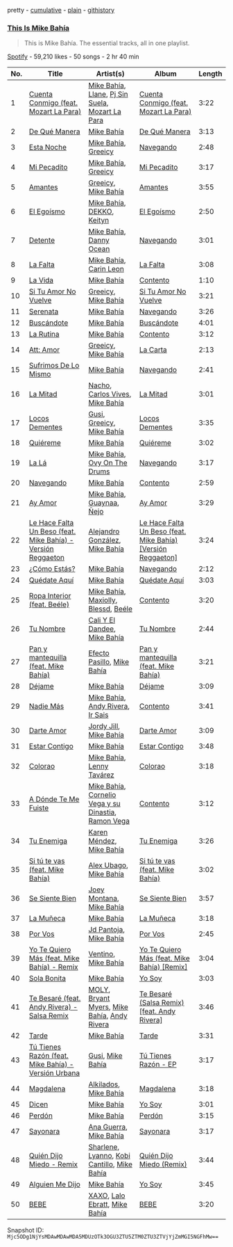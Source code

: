 pretty - [cumulative](/playlists/cumulative/37i9dQZF1DZ06evO0M2nrG.md) - [plain](/playlists/plain/37i9dQZF1DZ06evO0M2nrG) - [githistory](https://github.githistory.xyz/mackorone/spotify-playlist-archive/blob/main/playlists/plain/37i9dQZF1DZ06evO0M2nrG)

### [This Is Mike Bahía](https://open.spotify.com/playlist/37i9dQZF1DZ06evO0M2nrG)

> This is Mike Bahía\. The essential tracks, all in one playlist.

[Spotify](https://open.spotify.com/user/spotify) - 59,210 likes - 50 songs - 2 hr 40 min

| No. | Title | Artist(s) | Album | Length |
|---|---|---|---|---|
| 1 | [Cuenta Conmigo \(feat\. Mozart La Para\)](https://open.spotify.com/track/3KvK89jd2onVdthF4hZNN4) | [Mike Bahía](https://open.spotify.com/artist/1phfTBIocBW3UwqcYjaEN6), [Llane](https://open.spotify.com/artist/7A02nc5WKMBLqSKXxGZ4o8), [Pj Sin Suela](https://open.spotify.com/artist/0AdjzZxHJ4MfbImx2rD0Df), [Mozart La Para](https://open.spotify.com/artist/0odliLZMTk45CEVzF3Zocl) | [Cuenta Conmigo \(feat\. Mozart La Para\)](https://open.spotify.com/album/3kjw0eHhKKug5FEtGjW3BO) | 3:22 |
| 2 | [De Qué Manera](https://open.spotify.com/track/3HMlb6Dh9OGr3CjV6IwjEP) | [Mike Bahía](https://open.spotify.com/artist/1phfTBIocBW3UwqcYjaEN6) | [De Qué Manera](https://open.spotify.com/album/6XBq5DhffYApT0TGZAQ9cH) | 3:13 |
| 3 | [Esta Noche](https://open.spotify.com/track/4vhkI8x68EaGQR3Kn7Pwhc) | [Mike Bahía](https://open.spotify.com/artist/1phfTBIocBW3UwqcYjaEN6), [Greeicy](https://open.spotify.com/artist/5dbaLmK5SHLLg8Z4CcTJpX) | [Navegando](https://open.spotify.com/album/3UbZvsLswQE2L5mBiGlzO0) | 2:48 |
| 4 | [Mi Pecadito](https://open.spotify.com/track/5yrbKnKL9mKC61StX948w1) | [Mike Bahía](https://open.spotify.com/artist/1phfTBIocBW3UwqcYjaEN6), [Greeicy](https://open.spotify.com/artist/5dbaLmK5SHLLg8Z4CcTJpX) | [Mi Pecadito](https://open.spotify.com/album/2YsZcOI0c1Eyo0JlDAGwXD) | 3:17 |
| 5 | [Amantes](https://open.spotify.com/track/3IyPnNX142pvWx6D5CiimD) | [Greeicy](https://open.spotify.com/artist/5dbaLmK5SHLLg8Z4CcTJpX), [Mike Bahía](https://open.spotify.com/artist/1phfTBIocBW3UwqcYjaEN6) | [Amantes](https://open.spotify.com/album/4tkqeWRaQHPzPRQFX8o9Vi) | 3:55 |
| 6 | [El Egoísmo](https://open.spotify.com/track/39C3ENLwwHM7u8HeeZ49n3) | [Mike Bahía](https://open.spotify.com/artist/1phfTBIocBW3UwqcYjaEN6), [DEKKO](https://open.spotify.com/artist/6ZvYYrrfpb1Z7kICDyxWQE), [Keityn](https://open.spotify.com/artist/70gmCJBwFhY24cRxl4FqUu) | [El Egoísmo](https://open.spotify.com/album/5DgcteHRIdhtDDy6ZJJobx) | 2:50 |
| 7 | [Detente](https://open.spotify.com/track/0x1k6gSTSxaLxe0F2IThaX) | [Mike Bahía](https://open.spotify.com/artist/1phfTBIocBW3UwqcYjaEN6), [Danny Ocean](https://open.spotify.com/artist/5H1nN1SzW0qNeUEZvuXjAj) | [Navegando](https://open.spotify.com/album/3UbZvsLswQE2L5mBiGlzO0) | 3:01 |
| 8 | [La Falta](https://open.spotify.com/track/7Ex9Z4MqgbHNiwQJHnXj0R) | [Mike Bahía](https://open.spotify.com/artist/1phfTBIocBW3UwqcYjaEN6), [Carin Leon](https://open.spotify.com/artist/66ihevNkSYNzRAl44dx6jJ) | [La Falta](https://open.spotify.com/album/6ZEqDHzgAxGE7ZHOk75ZuX) | 3:08 |
| 9 | [La Vida](https://open.spotify.com/track/3Prf5JAbQgvxHclJaluYbv) | [Mike Bahía](https://open.spotify.com/artist/1phfTBIocBW3UwqcYjaEN6) | [Contento](https://open.spotify.com/album/1bopo1g0hnpGoYAhgKLMO9) | 1:10 |
| 10 | [Si Tu Amor No Vuelve](https://open.spotify.com/track/1Q2uBll5mMW8BY4T9XSrCo) | [Greeicy](https://open.spotify.com/artist/5dbaLmK5SHLLg8Z4CcTJpX), [Mike Bahía](https://open.spotify.com/artist/1phfTBIocBW3UwqcYjaEN6) | [Si Tu Amor No Vuelve](https://open.spotify.com/album/4yPrBID40hUMocphha5lr7) | 3:21 |
| 11 | [Serenata](https://open.spotify.com/track/11ufNpNUBDwTGlU8sdWZaP) | [Mike Bahía](https://open.spotify.com/artist/1phfTBIocBW3UwqcYjaEN6) | [Navegando](https://open.spotify.com/album/3UbZvsLswQE2L5mBiGlzO0) | 3:26 |
| 12 | [Buscándote](https://open.spotify.com/track/7kBpyZF5JCO66IfLzdAQ2F) | [Mike Bahía](https://open.spotify.com/artist/1phfTBIocBW3UwqcYjaEN6) | [Buscándote](https://open.spotify.com/album/054j0gRWCjdL4Oj85NjEIz) | 4:01 |
| 13 | [La Rutina](https://open.spotify.com/track/4b1bx2WDzy9UHu500DnEx9) | [Mike Bahía](https://open.spotify.com/artist/1phfTBIocBW3UwqcYjaEN6) | [Contento](https://open.spotify.com/album/1bopo1g0hnpGoYAhgKLMO9) | 3:12 |
| 14 | [Att: Amor](https://open.spotify.com/track/1TpCPPgqc6FOVzLZefm6e3) | [Greeicy](https://open.spotify.com/artist/5dbaLmK5SHLLg8Z4CcTJpX), [Mike Bahía](https://open.spotify.com/artist/1phfTBIocBW3UwqcYjaEN6) | [La Carta](https://open.spotify.com/album/1RWGsSW1RxScfvYp5ZR3Jl) | 2:13 |
| 15 | [Sufrimos De Lo Mismo](https://open.spotify.com/track/4MfgiylBOsMHirFwqSJssN) | [Mike Bahía](https://open.spotify.com/artist/1phfTBIocBW3UwqcYjaEN6) | [Navegando](https://open.spotify.com/album/3UbZvsLswQE2L5mBiGlzO0) | 2:41 |
| 16 | [La Mitad](https://open.spotify.com/track/0129zNnaJ2w1eXqKxjMRI4) | [Nacho](https://open.spotify.com/artist/2ayNSoKPCRAfjp6hQ76hRu), [Carlos Vives](https://open.spotify.com/artist/4vhNDa5ycK0ST968ek7kRr), [Mike Bahía](https://open.spotify.com/artist/1phfTBIocBW3UwqcYjaEN6) | [La Mitad](https://open.spotify.com/album/58yoUfo0t6EqVrJCPGdKSe) | 3:01 |
| 17 | [Locos Dementes](https://open.spotify.com/track/1avccdZyIOpCisznKwu47H) | [Gusi](https://open.spotify.com/artist/7GMRarEViKQmiTUMFZtrfe), [Greeicy](https://open.spotify.com/artist/5dbaLmK5SHLLg8Z4CcTJpX), [Mike Bahía](https://open.spotify.com/artist/1phfTBIocBW3UwqcYjaEN6) | [Locos Dementes](https://open.spotify.com/album/49nZLyZDBKph8WzxuLGkF8) | 3:35 |
| 18 | [Quiéreme](https://open.spotify.com/track/5N99e6LuN2tknGikNAwl8n) | [Mike Bahía](https://open.spotify.com/artist/1phfTBIocBW3UwqcYjaEN6) | [Quiéreme](https://open.spotify.com/album/680aKPMc7XA59sKyJ8mTCv) | 3:02 |
| 19 | [La Lá](https://open.spotify.com/track/1MYMEtHi6fmmGiDFLrBiY3) | [Mike Bahía](https://open.spotify.com/artist/1phfTBIocBW3UwqcYjaEN6), [Ovy On The Drums](https://open.spotify.com/artist/3m5qlPf2OkihLz3dRYnkPA) | [Navegando](https://open.spotify.com/album/3UbZvsLswQE2L5mBiGlzO0) | 3:17 |
| 20 | [Navegando](https://open.spotify.com/track/7n0vJaSOM87pMqIIQWxoIh) | [Mike Bahía](https://open.spotify.com/artist/1phfTBIocBW3UwqcYjaEN6) | [Contento](https://open.spotify.com/album/1bopo1g0hnpGoYAhgKLMO9) | 2:59 |
| 21 | [Ay Amor](https://open.spotify.com/track/2DIhapIzZgaCojayfVUNc7) | [Mike Bahía](https://open.spotify.com/artist/1phfTBIocBW3UwqcYjaEN6), [Guaynaa](https://open.spotify.com/artist/0BqURncJM5B1BBu7UM51eq), [Ñejo](https://open.spotify.com/artist/2OHKEe204spO7G7NcbeO2o) | [Ay Amor](https://open.spotify.com/album/0FmAqrlA3BYvuFvLuH7ron) | 3:29 |
| 22 | [Le Hace Falta Un Beso \(feat\. Mike Bahía\) \- Versión Reggaeton](https://open.spotify.com/track/2jec7cCgz0dWzLwJd9jWh2) | [Alejandro González](https://open.spotify.com/artist/2SzdXGFgRUgygnqrqmsW9W), [Mike Bahía](https://open.spotify.com/artist/1phfTBIocBW3UwqcYjaEN6) | [Le Hace Falta Un Beso \(feat\. Mike Bahía\) \[Versión Reggaeton\]](https://open.spotify.com/album/5jdcm1AstweMXm4HoTuVl8) | 3:24 |
| 23 | [¿Cómo Estás?](https://open.spotify.com/track/39UW0ALFyTXCNpCNxBUdNP) | [Mike Bahía](https://open.spotify.com/artist/1phfTBIocBW3UwqcYjaEN6) | [Navegando](https://open.spotify.com/album/3UbZvsLswQE2L5mBiGlzO0) | 2:12 |
| 24 | [Quédate Aquí](https://open.spotify.com/track/40BHOcBhBU6InTXea4VRAK) | [Mike Bahía](https://open.spotify.com/artist/1phfTBIocBW3UwqcYjaEN6) | [Quédate Aquí](https://open.spotify.com/album/49FMV0pdlfmElBcTeGg8UX) | 3:03 |
| 25 | [Ropa Interior \(feat\. Beéle\)](https://open.spotify.com/track/0fuNqrwsaOVrhowxsAKvc8) | [Mike Bahía](https://open.spotify.com/artist/1phfTBIocBW3UwqcYjaEN6), [Maxiolly](https://open.spotify.com/artist/6BYNqaolBRE6cHA707Sl0a), [Blessd](https://open.spotify.com/artist/1TA5sGRlKUJXBN4ZyJuDIX), [Beéle](https://open.spotify.com/artist/7a0XAaPaK2aDSqa8p3QnC7) | [Contento](https://open.spotify.com/album/1bopo1g0hnpGoYAhgKLMO9) | 3:20 |
| 26 | [Tu Nombre](https://open.spotify.com/track/7HvuLU19kk8CyeC6l0WOlq) | [Cali Y El Dandee](https://open.spotify.com/artist/5DUlefCLzVRzNWaNURTFpK), [Mike Bahía](https://open.spotify.com/artist/1phfTBIocBW3UwqcYjaEN6) | [Tu Nombre](https://open.spotify.com/album/5wAhhAcKifWHboMzI9TjmC) | 2:44 |
| 27 | [Pan y mantequilla \(feat\. Mike Bahía\)](https://open.spotify.com/track/19lKEvyLuIQzHlsXVXJSK3) | [Efecto Pasillo](https://open.spotify.com/artist/6CSa1r92LtHHdLG6kRabU3), [Mike Bahía](https://open.spotify.com/artist/1phfTBIocBW3UwqcYjaEN6) | [Pan y mantequilla \(feat\. Mike Bahía\)](https://open.spotify.com/album/55TklthdUXnsj5YtXKV1Od) | 3:21 |
| 28 | [Déjame](https://open.spotify.com/track/7MhVLCLbMMKKg3gJCxsGey) | [Mike Bahía](https://open.spotify.com/artist/1phfTBIocBW3UwqcYjaEN6) | [Déjame](https://open.spotify.com/album/0wsNEg43tjHfK862JUUeXF) | 3:09 |
| 29 | [Nadie Más](https://open.spotify.com/track/1mFlI30aPMUoHOquItn3ku) | [Mike Bahía](https://open.spotify.com/artist/1phfTBIocBW3UwqcYjaEN6), [Andy Rivera](https://open.spotify.com/artist/7hIqJfRYGBWWT1Qxu6Cpd2), [Ir Sais](https://open.spotify.com/artist/4NEThNYJ3WyNcJWcmpjq88) | [Contento](https://open.spotify.com/album/1bopo1g0hnpGoYAhgKLMO9) | 3:41 |
| 30 | [Darte Amor](https://open.spotify.com/track/5sYE0C4VPBmEB1SYGAswh7) | [Jordy Jill](https://open.spotify.com/artist/10IxurTiAiRppIUcayF5iV), [Mike Bahía](https://open.spotify.com/artist/1phfTBIocBW3UwqcYjaEN6) | [Darte Amor](https://open.spotify.com/album/7H167tMzZ3uBzn5ZAweO7W) | 3:09 |
| 31 | [Estar Contigo](https://open.spotify.com/track/07ij59WCKQFlWRV8ACFJEp) | [Mike Bahía](https://open.spotify.com/artist/1phfTBIocBW3UwqcYjaEN6) | [Estar Contigo](https://open.spotify.com/album/0INkvjucGFvMmbYrNU3qGu) | 3:48 |
| 32 | [Colorao](https://open.spotify.com/track/6Jufm9ebf323m7IqC32UEN) | [Mike Bahía](https://open.spotify.com/artist/1phfTBIocBW3UwqcYjaEN6), [Lenny Tavárez](https://open.spotify.com/artist/1pQWsZQehhS4wavwh7Fnxd) | [Colorao](https://open.spotify.com/album/6e6Hm48gs1vaQvsKPH9PTZ) | 3:18 |
| 33 | [A Dónde Te Me Fuiste](https://open.spotify.com/track/0eElJzEQiuwRGsSJMsCupi) | [Mike Bahía](https://open.spotify.com/artist/1phfTBIocBW3UwqcYjaEN6), [Cornelio Vega y su Dinastia](https://open.spotify.com/artist/3xNhaqwvNIAP57dWgMTP1d), [Ramon Vega](https://open.spotify.com/artist/4Yjh4PZFED9Z5OJmqRPOOP) | [Contento](https://open.spotify.com/album/1bopo1g0hnpGoYAhgKLMO9) | 3:12 |
| 34 | [Tu Enemiga](https://open.spotify.com/track/3NxJKoYi9WMBuZdk4UdJuK) | [Karen Méndez](https://open.spotify.com/artist/0txXDZCdXBzha20sgN1GRk), [Mike Bahía](https://open.spotify.com/artist/1phfTBIocBW3UwqcYjaEN6) | [Tu Enemiga](https://open.spotify.com/album/0uAiQ6Ul6cmEZp0py1AQpD) | 3:26 |
| 35 | [Si tú te vas \(feat\. Mike Bahía\)](https://open.spotify.com/track/3CpQ9L1ReRdPXIhxB5TDWt) | [Alex Ubago](https://open.spotify.com/artist/2tY2GFdhH0Wa2VBvsxew5X), [Mike Bahía](https://open.spotify.com/artist/1phfTBIocBW3UwqcYjaEN6) | [Si tú te vas \(feat\. Mike Bahía\)](https://open.spotify.com/album/4r5UeVObvgWb1a6L1tXonA) | 3:02 |
| 36 | [Se Siente Bien](https://open.spotify.com/track/1mYdNVCnwFu67nOeFnSM1f) | [Joey Montana](https://open.spotify.com/artist/3ATyg4fGC9F8trfb0GRWmX), [Mike Bahía](https://open.spotify.com/artist/1phfTBIocBW3UwqcYjaEN6) | [Se Siente Bien](https://open.spotify.com/album/1X6o8ez2QXYtRIEM8CsfEU) | 3:57 |
| 37 | [La Muñeca](https://open.spotify.com/track/0MVTiHaxhTTbGriRX148BR) | [Mike Bahía](https://open.spotify.com/artist/1phfTBIocBW3UwqcYjaEN6) | [La Muñeca](https://open.spotify.com/album/5lVyjeKAjzxkyFx8qzXvlJ) | 3:18 |
| 38 | [Por Vos](https://open.spotify.com/track/5RPl7zAToaiW6s9JjMlG6W) | [Jd Pantoja](https://open.spotify.com/artist/7yjRUA0Iz3VI4Kqa5oPJZK), [Mike Bahía](https://open.spotify.com/artist/1phfTBIocBW3UwqcYjaEN6) | [Por Vos](https://open.spotify.com/album/1iggmUN30hhkmwqyWw7rmP) | 2:45 |
| 39 | [Yo Te Quiero Más \(feat\. Mike Bahía\) \- Remix](https://open.spotify.com/track/2Swr1cM9DQQjrmfQOgxHd7) | [Ventino](https://open.spotify.com/artist/1G89WXRVVAEjU4VIwgg6XD), [Mike Bahía](https://open.spotify.com/artist/1phfTBIocBW3UwqcYjaEN6) | [Yo Te Quiero Más \(feat\. Mike Bahía\) \[Remix\]](https://open.spotify.com/album/2qQGxdycZ6zAmOuRniRo7A) | 3:04 |
| 40 | [Sola Bonita](https://open.spotify.com/track/7tCdtaWLd8SJlCq9wsjGVO) | [Mike Bahía](https://open.spotify.com/artist/1phfTBIocBW3UwqcYjaEN6) | [Yo Soy](https://open.spotify.com/album/5sAHeZ8Zw6ufw2vC7D6h3f) | 3:03 |
| 41 | [Te Besaré \(feat\. Andy Rivera\) \- Salsa Remix](https://open.spotify.com/track/54jGbYt3RqLauOs3L25J8f) | [MOLY](https://open.spotify.com/artist/0fAxJ75WJT3STJb3xWtpbc), [Bryant Myers](https://open.spotify.com/artist/6w9ToX5slZ4uIdmD17hJ3c), [Mike Bahía](https://open.spotify.com/artist/1phfTBIocBW3UwqcYjaEN6), [Andy Rivera](https://open.spotify.com/artist/7hIqJfRYGBWWT1Qxu6Cpd2) | [Te Besaré \(Salsa Remix\) \[feat\. Andy Rivera\]](https://open.spotify.com/album/1SXryDEtEfJXfTJGtSBTO9) | 3:46 |
| 42 | [Tarde](https://open.spotify.com/track/5pPON7oaHdEVHiUIRn6WjC) | [Mike Bahía](https://open.spotify.com/artist/1phfTBIocBW3UwqcYjaEN6) | [Tarde](https://open.spotify.com/album/5tkNolbHmwahGRepiHrold) | 3:31 |
| 43 | [Tú Tienes Razón \(feat\. Mike Bahía\) \- Versión Urbana](https://open.spotify.com/track/22ZDZQspD6nmT9krDjb8zO) | [Gusi](https://open.spotify.com/artist/7GMRarEViKQmiTUMFZtrfe), [Mike Bahía](https://open.spotify.com/artist/1phfTBIocBW3UwqcYjaEN6) | [Tú Tienes Razón \- EP](https://open.spotify.com/album/0C0BMCxF9Xc4Dz5k7cSIWd) | 3:17 |
| 44 | [Magdalena](https://open.spotify.com/track/62ypvelYMjcZNQCHFBZL6z) | [Alkilados](https://open.spotify.com/artist/2DP9xStkVVv753RBiEHXQB), [Mike Bahía](https://open.spotify.com/artist/1phfTBIocBW3UwqcYjaEN6) | [Magdalena](https://open.spotify.com/album/3Q2Dk68u24rfrqUCFgbhrn) | 3:18 |
| 45 | [Dicen](https://open.spotify.com/track/4iVKMzCR2Hw4vAGGHPicVO) | [Mike Bahía](https://open.spotify.com/artist/1phfTBIocBW3UwqcYjaEN6) | [Yo Soy](https://open.spotify.com/album/5sAHeZ8Zw6ufw2vC7D6h3f) | 3:01 |
| 46 | [Perdón](https://open.spotify.com/track/38SwcrG9RVLlqJPpCgVDuR) | [Mike Bahía](https://open.spotify.com/artist/1phfTBIocBW3UwqcYjaEN6) | [Perdón](https://open.spotify.com/album/60kBowdQcKIoT0A78zclCU) | 3:15 |
| 47 | [Sayonara](https://open.spotify.com/track/4AhrJnUccT5G6ZIBslE8E4) | [Ana Guerra](https://open.spotify.com/artist/3MRynBsyLGzv3IQ9Fip6hO), [Mike Bahía](https://open.spotify.com/artist/1phfTBIocBW3UwqcYjaEN6) | [Sayonara](https://open.spotify.com/album/39DPMMB7W6CvFTHSXjOBnW) | 3:17 |
| 48 | [Quién Dijo Miedo \- Remix](https://open.spotify.com/track/6OGOo2UGP95Qrp8wMwwp74) | [Sharlene](https://open.spotify.com/artist/1gIUNwemvV0ieFYpL6jbEB), [Lyanno](https://open.spotify.com/artist/1Ts9of7VPZElwPQnqnDSfW), [Kobi Cantillo](https://open.spotify.com/artist/3eAw8vSPkVqu0VfSZxv79h), [Mike Bahía](https://open.spotify.com/artist/1phfTBIocBW3UwqcYjaEN6) | [Quién Dijo Miedo \(Remix\)](https://open.spotify.com/album/6jBso5WvelScOurIlQtQim) | 3:44 |
| 49 | [Alguien Me Dijo](https://open.spotify.com/track/6aBirvJl4KUjiT4pnEpaHw) | [Mike Bahía](https://open.spotify.com/artist/1phfTBIocBW3UwqcYjaEN6) | [Yo Soy](https://open.spotify.com/album/5sAHeZ8Zw6ufw2vC7D6h3f) | 3:45 |
| 50 | [BEBE](https://open.spotify.com/track/6jhuprDoUF22u8UJLu0qth) | [XAXO](https://open.spotify.com/artist/04QAHqsyX2YvreBDLkgpXb), [Lalo Ebratt](https://open.spotify.com/artist/1GAymyGBvB4gQy5Z5LZ1Wj), [Mike Bahía](https://open.spotify.com/artist/1phfTBIocBW3UwqcYjaEN6) | [BEBE](https://open.spotify.com/album/3U7vsq3icFfLPkEea20pti) | 3:20 |

Snapshot ID: `Mjc5ODg1NjYsMDAwMDAwMDA5MDUzOTk3OGU3ZTU5ZTM0ZTU3ZTVjYjZmMGI5NGFhMw==`
